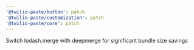 ```yaml
---
'@twilio-paste/button': patch
'@twilio-paste/customization': patch
'@twilio-paste/core': patch
---
```


Switch lodash.merge with deepmerge for significant bundle size savings
